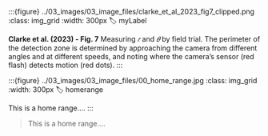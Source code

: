 :::{figure} ../03_images/03_image_files/clarke_et_al_2023_fig7_clipped.png 
:class: img_grid
:width: 300px
:label: myLabel

**Clarke et al. (2023) - Fig. 7** Measuring *𝑟* and *𝜃* by field trial. The perimeter of the detection zone is determined by approaching the camera from different angles and at different speeds, and noting where the camera’s sensor (red flash) detects motion (red dots).
:::


:::{figure} ../03_images/03_image_files/00_home_range.jpg
:class: img_grid
:width: 300px
:label: homerange

This is a home range....
:::
> This is a home range....